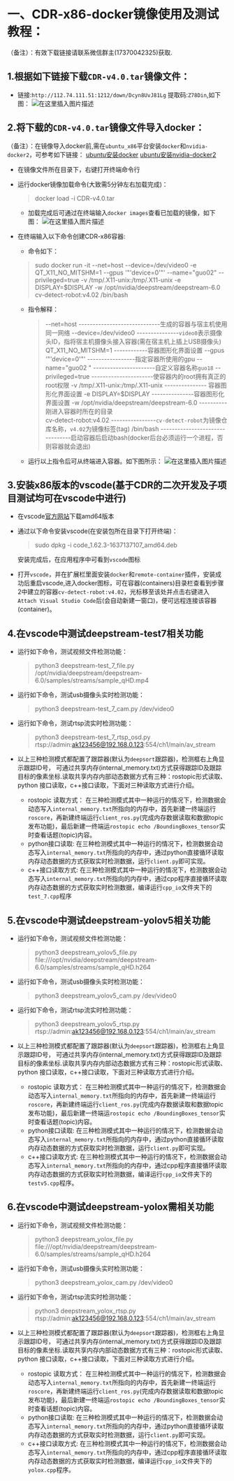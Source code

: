 # 一、CDR-x86-docker镜像使用及测试教程：
  （备注）：有效下载链接请联系微信群主(17370042325)获取.
##  1.根据如下链接下载`CDR-v4.0.tar`镜像文件：
- 链接:`http://112.74.111.51:1212/down/Dcyn8UvJ81Lg` 提取码:`Z78Din`,如下图：
![在这里插入图片描述](https://img-blog.csdnimg.cn/d5849d11d71946a3b5796e29a1ac36d8.png?x-oss-process=image/watermark,type_d3F5LXplbmhlaQ,shadow_50,text_Q1NETiBA6YOt5bu65rSL,size_20,color_FFFFFF,t_70,g_se,x_16)
##  2.将下载的`CDR-v4.0.tar`镜像文件导入docker：
（备注）：在镜像导入docker前,需在`ubuntu_x86`平台安装`docker`和`nvidia-docker2`，可参考如下链接：
      	[ubuntu安装docker](https://docs.docker.com/engine/install/ubuntu/)
	    [ubuntu安装nvidia-docker2](https://docs.nvidia.com/datacenter/cloud-native/container-toolkit/install-guide.html#nvidia-drivers)
- 在镜像文件所在目录下，右键打开终端命令行
- 运行docker镜像加载命令(大致需5分钟左右加载完成)：
  > docker load -i  CDR-v4.0.tar  
 	- 加载完成后可通过在终端输入`docker images`查看已加载的镜像，如下图：
 	![在这里插入图片描述](https://img-blog.csdnimg.cn/3ecb7ff428574a148c3139100a476feb.png?x-oss-process=image/watermark,type_d3F5LXplbmhlaQ,shadow_50,text_Q1NETiBA6YOt5bu65rSL,size_20,color_FFFFFF,t_70,g_se,x_16)

- 在终端输入以下命令创建CDR-x86容器:
  - 命令如下： 
  > sudo docker run -it --net=host --device=/dev/video0 -e QT_X11_NO_MITSHM=1 --gpus '"'device=0'"' --name="guo02" --privileged=true -v /tmp/.X11-unix:/tmp/.X11-unix -e DISPLAY=$DISPLAY -w /opt/nvidia/deepstream/deepstream-6.0 cv-detect-robot:v4.02 /bin/bash
  
   - 指令解释： 
      > --net=host   -----------------------------生成的容器与宿主机使用同一网络
      > --device=/dev/video0  ---------------`video0`表示摄像头ID，指将宿主机摄像头接入容器(需在宿主机上插上USB摄像头)
      > QT_X11_NO_MITSHM=1  ------------容器图形化界面设置
      > --gpus '"'device=0'"'  -----------------指定容器所使用的gpu
      > --name="guo02	"  ----------------------自定义容器名称`guo18`
      > --privileged=true  ----------------------使容器内的root拥有真正的root权限
      > -v /tmp/.X11-unix:/tmp/.X11-unix --------------- 容器图形化界面设置
      >  -e DISPLAY=$DISPLAY  ---------------容器图形化界面设置
      >  -w /opt/nvidia/deepstream/deepstream-6.0 ---------- 刚进入容器时所在的目录      
      >  cv-detect-robot:v4.02 ----------------`cv-detect-robot`为镜像仓库名称，`v4.02`为镜像标签(tag)
      >  /bin/bash --------------------------------启动容器后启动bash(docker后台必须运行一个进程，否则容器就会退出)
      
    - 运行以上指令后可从终端进入容器。如下图所示：
     ![在这里插入图片描述](https://img-blog.csdnimg.cn/d60663490f6348f4b5724e86f7f89904.png?x-oss-process=image/watermark,type_d3F5LXplbmhlaQ,shadow_50,text_Q1NETiBA6YOt5bu65rSL,size_20,color_FFFFFF,t_70,g_se,x_16)

## 3.安装x86版本的vscode(基于CDR的二次开发及子项目测试均可在vscode中进行)
- 在vscode[官方网站](https://code.visualstudio.com/#)下载amd64版本
- 通过以下命令安装vscode(在安装包所在目录下打开终端)：
  > sudo dpkg -i code_1.62.3-1637137107_amd64.deb
  
  安装完成后，在应用程序中可看到`vscode`图标
 - 打开`vscode`，并在扩展栏里面安装`docker`和`remote-container`插件，安装成功后重启vscode,进入docker图标，可在容器(containers)目录栏查看到步骤2中建立的容器`cv-detect-robot:v4.02`，光标移至该处并点击右键进入`Attach Visual Studio Code`后(会自动新建一窗口)，便可远程连接该容器(container)。 

##  4.在vscode中测试deepstream-test7相关功能
- 运行如下命令，测试视频文件检测功能：
  > python3 deepstream-test_7_file.py /opt/nvidia/deepstream/deepstream-6.0/samples/streams/sample_qHD.mp4
  
- 运行如下命令，测试usb摄像头实时检测功能：
  >  python3 deepstream-test_7_cam.py  /dev/video0
 
 - 运行如下命令，测试rtsp流实时检测功能：
   > python3 deepstream-test_7_rtsp_osd.py rtsp://admin:ak123456@192.168.0.123:554/ch1/main/av_stream
   

- 以上三种检测模式都配置了跟踪器(默认为`deepsort`跟踪器)，检测框右上角显示跟踪ID号， 可通过共享内存(internal_memory.txt)方式获得跟踪ID及跟踪目标的像素坐标.读取共享内存内部动态数据方式有三种：rostopic形式读取、python 接口读取，c++接口读取，下面对三种读取方式进行介绍。
   - rostopic 读取方式： 
   在三种检测模式其中一种运行的情况下，检测数据会动态写入`internal_memory.txt`所指向的内存中，首先新建一终端运行`roscore`，再新建终端运行`client_ros.py`(完成内存数据读取和数据topic发布功能)，最后新建一终端运`rostopic echo /BoundingBoxes_tensor`实时查看话题(topic)内容。
   - python接口读取:
   在三种检测模式其中一种运行的情况下，检测数据会动态写入`internal_memory.txt`所指向的内存中，通过python直接循环读取内存动态数据的方式获取实时检测数据，运行`client.py`即可实现。
   - c++接口读取方式:
   在三种检测模式其中一种运行的情况下，检测数据会动态写入`internal_memory.txt`所指向的内存中，通过cpp程序直接循环读取内存动态数据的方式获取实时检测数据，编译运行`cpp_io`文件夹下的`test_7.cpp`程序
   
   
##  5.在vscode中测试deepstream-yolov5相关功能
- 运行如下命令，测试视频文件检测功能：
  > python3 deepstream_yolov5_file.py file:///opt/nvidia/deepstream/deepstream-6.0/samples/streams/sample_qHD.h264
  
- 运行如下命令，测试usb摄像头实时检测功能：
  >  python3 deepstream_yolov5_cam.py /dev/video0
 
 - 运行如下命令，测试rtsp流实时检测功能：
   > python3 deepstream_yolov5_rtsp.py rtsp://admin:ak123456@192.168.0.123:554/ch1/main/av_stream

- 以上三种检测模式都配置了跟踪器(默认为`deepsort`跟踪器)，检测框右上角显示跟踪ID号， 可通过共享内存(internal_memory.txt)方式获得跟踪ID及跟踪目标的像素坐标.读取共享内存内部动态数据方式有三种：rostopic形式读取、python 接口读取，c++接口读取，下面对三种读取方式进行介绍。
   - rostopic 读取方式： 
   在三种检测模式其中一种运行的情况下，检测数据会动态写入`internal_memory.txt`所指向的内存中，首先新建一终端运行`roscore`，再新建终端运行`client_ros.py`(完成内存数据读取和数据topic发布功能)，最后新建一终端运`rostopic echo /BoundingBoxes_tensor`实时查看话题(topic)内容。
   - python接口读取:
   在三种检测模式其中一种运行的情况下，检测数据会动态写入`internal_memory.txt`所指向的内存中，通过python直接循环读取内存动态数据的方式获取实时检测数据，运行`client.py`即可实现。
   - c++接口读取方式:
   在三种检测模式其中一种运行的情况下，检测数据会动态写入`internal_memory.txt`所指向的内存中，通过cpp程序直接循环读取内存动态数据的方式获取实时检测数据，编译运行`cpp_io`文件夹下的`testv5.cpp`程序。
   
   
##  6.在vscode中测试deepstream-yolox需相关功能
- 运行如下命令，测试视频文件检测功能：
  > python3 deepstream_yolox_file.py file:///opt/nvidia/deepstream/deepstream-6.0/samples/streams/sample_qHD.h264

- 运行如下命令，测试usb摄像头实时检测功能：
  >  python3 deepstream_yolox_cam.py /dev/video0
 
 - 运行如下命令，测试rtsp流实时检测功能：
   > python3 deepstream_yolox_rtsp.py rtsp://admin:ak123456@192.168.0.123:554/ch1/main/av_stream

- 以上三种检测模式都配置了跟踪器(默认为`deepsort`跟踪器)，检测框右上角显示跟踪ID号， 可通过共享内存(internal_memory.txt)方式获得跟踪ID及跟踪目标的像素坐标.读取共享内存内部动态数据方式有三种：rostopic形式读取、python 接口读取，c++接口读取，下面对三种读取方式进行介绍。
   - rostopic 读取方式： 
   在三种检测模式其中一种运行的情况下，检测数据会动态写入`internal_memory.txt`所指向的内存中，首先新建一终端运行`roscore`，再新建终端运行`client_ros.py`(完成内存数据读取和数据topic发布功能)，最后新建一终端运`rostopic echo /BoundingBoxes_tensor`实时查看话题(topic)内容。
   - python接口读取:
   在三种检测模式其中一种运行的情况下，检测数据会动态写入`internal_memory.txt`所指向的内存中，通过python直接循环读取内存动态数据的方式获取实时检测数据，运行`client.py`即可实现。
   - c++接口读取方式:
   在三种检测模式其中一种运行的情况下，检测数据会动态写入`internal_memory.txt`所指向的内存中，通过cpp程序直接循环读取内存动态数据的方式获取实时检测数据，编译运行`cpp_io`文件夹下的`yolox.cpp`程序。
